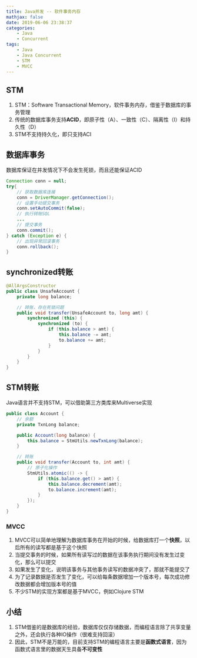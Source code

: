 ```yaml
---
title: Java并发 -- 软件事务内存
mathjax: false
date: 2019-06-06 23:38:37
categories:
    - Java
    - Concurrent
tags:
    - Java
    - Java Concurrent
    - STM
    - MVCC
---
```


## STM
1. STM：Software Transactional Memory，软件事务内存，借鉴于数据库的事务管理
2. 传统的数据库事务支持**ACID**，即原子性（A）、一致性（C）、隔离性（I）和持久性（D）
3. STM不支持持久化，即只支持ACI

<!-- more -->

## 数据库事务
数据库保证在并发情况下不会发生死锁，而且还能保证ACID
```java
Connection conn = null;
try{
    // 获取数据库连接
    conn = DriverManager.getConnection();
    // 设置手动提交事务
    conn.setAutoCommit(false);
    // 执行转账SQL
    ...
    // 提交事务
    conn.commit();
} catch (Exception e) {
    // 出现异常回滚事务
    conn.rollback();
}
```

## synchronized转账
```java
@AllArgsConstructor
public class UnsafeAccount {
    private long balance;

    // 转账，存在死锁问题
    public void transfer(UnsafeAccount to, long amt) {
        synchronized (this) {
            synchronized (to) {
                if (this.balance > amt) {
                    this.balance -= amt;
                    to.balance += amt;
                }
            }
        }
    }
}
```

## STM转账
Java语言并不支持STM，可以借助第三方类库来Multiverse实现
```java
public class Account {
    // 余额
    private TxnLong balance;

    public Account(long balance) {
        this.balance = StmUtils.newTxnLong(balance);
    }

    // 转账
    public void transfer(Account to, int amt) {
        // 原子化操作
        StmUtils.atomic(() -> {
            if (this.balance.get() > amt) {
                this.balance.decrement(amt);
                to.balance.increment(amt);
            }
        });
    }
}
```

### MVCC
1. MVCC可以简单地理解为数据库事务在开始的时候，给数据库打一个**快照**，以后所有的读写都是基于这个快照
2. 当提交事务的时候，如果所有读写过的数据在该事务执行期间没有发生过变化，那么可以提交
3. 如果发生了变化，说明该事务与其他事务读写的数据冲突了，那就不能提交了
4. 为了记录数据是否发生了变化，可以给每条数据增加一个版本号，每次成功修改数据都会增加版本号的值
5. 不少STM的实现方案都是基于MVCC，例如Clojure STM

## 小结
1. STM借鉴的是数据库的经验，数据库仅仅存储数据，而编程语言除了共享变量之外，还会执行各种IO操作（很难支持回滚）
2. 因此，STM不是万能的，目前支持STM的编程语言主要是**函数式语言**，因为函数式语言里的数据天生具备**不可变性**
